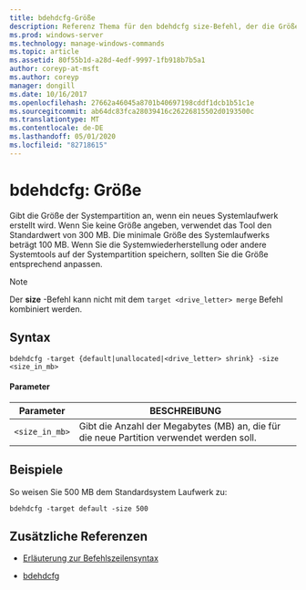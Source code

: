 ```yaml
---
title: bdehdcfg-Größe
description: Referenz Thema für den bdehdcfg size-Befehl, der die Größe der Systempartition angibt, wenn ein neues Systemlaufwerk erstellt wird.
ms.prod: windows-server
ms.technology: manage-windows-commands
ms.topic: article
ms.assetid: 80f55b1d-a28d-4edf-9997-1fb918b7b5a1
author: coreyp-at-msft
ms.author: coreyp
manager: dongill
ms.date: 10/16/2017
ms.openlocfilehash: 27662a46045a8701b40697198cddf1dcb1b51c1e
ms.sourcegitcommit: ab64dc83fca28039416c26226815502d0193500c
ms.translationtype: MT
ms.contentlocale: de-DE
ms.lasthandoff: 05/01/2020
ms.locfileid: "82718615"
---
```

# <a name="bdehdcfg-size"></a>bdehdcfg: Größe

Gibt die Größe der Systempartition an, wenn ein neues Systemlaufwerk erstellt wird. Wenn Sie keine Größe angeben, verwendet das Tool den Standardwert von 300 MB. Die minimale Größe des Systemlaufwerks beträgt 100 MB. Wenn Sie die Systemwiederherstellung oder andere Systemtools auf der Systempartition speichern, sollten Sie die Größe entsprechend anpassen.

> [!NOTE]
> Der **size** -Befehl kann nicht mit dem `target <drive_letter> merge` Befehl kombiniert werden.

## <a name="syntax"></a>Syntax

```
bdehdcfg -target {default|unallocated|<drive_letter> shrink} -size <size_in_mb>
```

#### <a name="parameters"></a>Parameter

| Parameter | BESCHREIBUNG |
| --------- | ----------- |
| `<size_in_mb>` | Gibt die Anzahl der Megabytes (MB) an, die für die neue Partition verwendet werden soll. |

## <a name="examples"></a>Beispiele

So weisen Sie 500 MB dem Standardsystem Laufwerk zu:

```
bdehdcfg -target default -size 500
```

## <a name="additional-references"></a>Zusätzliche Referenzen

- [Erläuterung zur Befehlszeilensyntax](command-line-syntax-key.md)

- [bdehdcfg](bdehdcfg.md)
